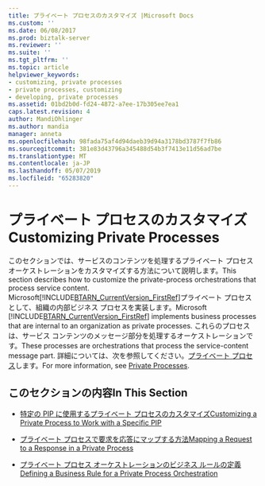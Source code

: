 ```yaml
---
title: プライベート プロセスのカスタマイズ |Microsoft Docs
ms.custom: ''
ms.date: 06/08/2017
ms.prod: biztalk-server
ms.reviewer: ''
ms.suite: ''
ms.tgt_pltfrm: ''
ms.topic: article
helpviewer_keywords:
- customizing, private processes
- private processes, customizing
- developing, private processes
ms.assetid: 01bd2b0d-fd24-4872-a7ee-17b305ee7ea1
caps.latest.revision: 4
author: MandiOhlinger
ms.author: mandia
manager: anneta
ms.openlocfilehash: 98fada75af4d94daeb39d94a3178bd3787f7fb86
ms.sourcegitcommit: 381e83d43796a345488d54b3f7413e11d56ad7be
ms.translationtype: MT
ms.contentlocale: ja-JP
ms.lasthandoff: 05/07/2019
ms.locfileid: "65283820"
---
```

# <a name="customizing-private-processes"></a><span data-ttu-id="772d6-102">プライベート プロセスのカスタマイズ</span><span class="sxs-lookup"><span data-stu-id="772d6-102">Customizing Private Processes</span></span>
<span data-ttu-id="772d6-103">このセクションでは、サービスのコンテンツを処理するプライベート プロセス オーケストレーションをカスタマイズする方法について説明します。</span><span class="sxs-lookup"><span data-stu-id="772d6-103">This section describes how to customize the private-process orchestrations that process service content.</span></span> <span data-ttu-id="772d6-104">Microsoft[!INCLUDE[BTARN_CurrentVersion_FirstRef](../../includes/btarn-currentversion-firstref-md.md)]プライベート プロセスとして、組織の内部ビジネス プロセスを実装します。</span><span class="sxs-lookup"><span data-stu-id="772d6-104">Microsoft [!INCLUDE[BTARN_CurrentVersion_FirstRef](../../includes/btarn-currentversion-firstref-md.md)] implements business processes that are internal to an organization as private processes.</span></span> <span data-ttu-id="772d6-105">これらのプロセスは、サービス コンテンツのメッセージ部分を処理するオーケストレーションです。</span><span class="sxs-lookup"><span data-stu-id="772d6-105">These processes are orchestrations that process the service-content message part.</span></span> <span data-ttu-id="772d6-106">詳細については、次を参照してください。[プライベート プロセス](../../adapters-and-accelerators/accelerator-rosettanet/private-processes.md)します。</span><span class="sxs-lookup"><span data-stu-id="772d6-106">For more information, see [Private Processes](../../adapters-and-accelerators/accelerator-rosettanet/private-processes.md).</span></span>  
  
## <a name="in-this-section"></a><span data-ttu-id="772d6-107">このセクションの内容</span><span class="sxs-lookup"><span data-stu-id="772d6-107">In This Section</span></span>  
  
-   [<span data-ttu-id="772d6-108">特定の PIP に使用するプライベート プロセスのカスタマイズ</span><span class="sxs-lookup"><span data-stu-id="772d6-108">Customizing a Private Process to Work with a Specific PIP</span></span>](../../adapters-and-accelerators/accelerator-rosettanet/customizing-a-private-process-to-work-with-a-specific-pip.md)  
  
-   [<span data-ttu-id="772d6-109">プライベート プロセスで要求を応答にマップする方法</span><span class="sxs-lookup"><span data-stu-id="772d6-109">Mapping a Request to a Response in a Private Process</span></span>](../../adapters-and-accelerators/accelerator-rosettanet/mapping-a-request-to-a-response-in-a-private-process.md)  
  
-   [<span data-ttu-id="772d6-110">プライベート プロセス オーケストレーションのビジネス ルールの定義</span><span class="sxs-lookup"><span data-stu-id="772d6-110">Defining a Business Rule for a Private Process Orchestration</span></span>](../../adapters-and-accelerators/accelerator-rosettanet/defining-a-business-rule-for-a-private-process-orchestration.md)